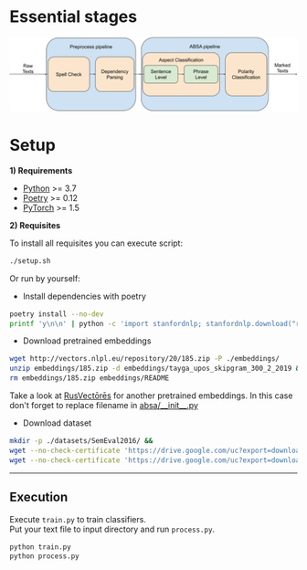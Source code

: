 # Essential stages
![](analysis/images/pipeline.svg)

# Setup

**1) Requirements**

- [Python](https://www.python.org/downloads/) >= 3.7
- [Poetry](https://python-poetry.org/docs/) >= 0.12
- [PyTorch](https://pytorch.org/get-started/locally/) >= 1.5

**2) Requisites**

To install all requisites you can execute script:

```bash
./setup.sh
```

Or run by yourself:

* Install dependencies with poetry

```bash
poetry install --no-dev
printf 'y\n\n' | python -c 'import stanfordnlp; stanfordnlp.download("ru")'
```

* Download pretrained embeddings

```bash
wget http://vectors.nlpl.eu/repository/20/185.zip -P ./embeddings/
unzip embeddings/185.zip -d embeddings/tayga_upos_skipgram_300_2_2019 &&
rm embeddings/185.zip embeddings/README
```


Take a look at [RusVectōrēs](https://rusvectores.org/ru/models/) for
another pretrained embeddings. In this case don't forget to replace filename
in [absa/\_\_init__.py](https://gitlab.com/davydovdmitry/absa/-/blob/master/absa/__init__.py)


* Download dataset

```bash
mkdir -p ./datasets/SemEval2016/ &&
wget --no-check-certificate 'https://drive.google.com/uc?export=download&id=1RZUyBrWQ0OwlIsmN0axewKg21koYmgQf' -O ./datasets/SemEval2016/train.xml &&
wget --no-check-certificate 'https://drive.google.com/uc?export=download&id=1JR3gblfNXQHApmDzY4FCCjv_0wVug7dO' -O ./datasets/SemEval2016/test.xml
```

----------
Execution
----------

Execute `train.py` to train classifiers.<br>
Put your text file to input directory and run `process.py`.

```bash
python train.py
python process.py
```
